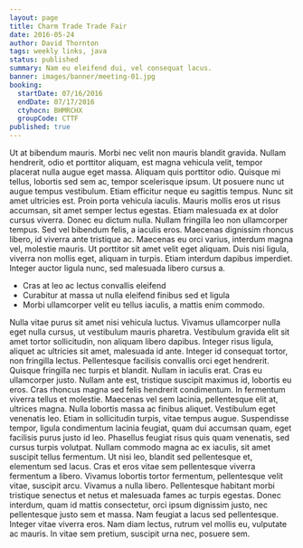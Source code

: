 ```yaml
---
layout: page
title: Charm Trade Trade Fair
date: 2016-05-24
author: David Thornton
tags: weekly links, java
status: published
summary: Nam eu eleifend dui, vel consequat lacus.
banner: images/banner/meeting-01.jpg
booking:
  startDate: 07/16/2016
  endDate: 07/17/2016
  ctyhocn: BHMRCHX
  groupCode: CTTF
published: true
---
```

Ut at bibendum mauris. Morbi nec velit non mauris blandit gravida. Nullam hendrerit, odio et porttitor aliquam, est magna vehicula velit, tempor placerat nulla augue eget massa. Aliquam quis porttitor odio. Quisque mi tellus, lobortis sed sem ac, tempor scelerisque ipsum. Ut posuere nunc ut augue tempus vestibulum. Etiam efficitur neque eu sagittis tempus. Nunc sit amet ultricies est. Proin porta vehicula iaculis. Mauris mollis eros ut risus accumsan, sit amet semper lectus egestas. Etiam malesuada ex at dolor cursus viverra.
Donec eu dictum nulla. Nullam fringilla leo non ullamcorper tempus. Sed vel bibendum felis, a iaculis eros. Maecenas dignissim rhoncus libero, id viverra ante tristique ac. Maecenas eu orci varius, interdum magna vel, molestie mauris. Ut porttitor sit amet velit eget aliquam. Duis nisi ligula, viverra non mollis eget, aliquam in turpis. Etiam interdum dapibus imperdiet. Integer auctor ligula nunc, sed malesuada libero cursus a.

* Cras at leo ac lectus convallis eleifend
* Curabitur at massa ut nulla eleifend finibus sed et ligula
* Morbi ullamcorper velit eu tellus iaculis, a mattis enim commodo.

Nulla vitae purus sit amet nisi vehicula luctus. Vivamus ullamcorper nulla eget nulla cursus, ut vestibulum mauris pharetra. Vestibulum gravida elit sit amet tortor sollicitudin, non aliquam libero dapibus. Integer risus ligula, aliquet ac ultricies sit amet, malesuada id ante. Integer id consequat tortor, non fringilla lectus. Pellentesque facilisis convallis orci eget hendrerit. Quisque fringilla nec turpis et blandit. Nullam in iaculis erat. Cras eu ullamcorper justo. Nullam ante est, tristique suscipit maximus id, lobortis eu eros. Cras rhoncus magna sed felis hendrerit condimentum. In fermentum viverra tellus et molestie. Maecenas vel sem lacinia, pellentesque elit at, ultrices magna.
Nulla lobortis massa ac finibus aliquet. Vestibulum eget venenatis leo. Etiam in sollicitudin turpis, vitae tempus augue. Suspendisse tempor, ligula condimentum lacinia feugiat, quam dui accumsan quam, eget facilisis purus justo id leo. Phasellus feugiat risus quis quam venenatis, sed cursus turpis volutpat. Nullam commodo magna ac ex iaculis, sit amet suscipit tellus fermentum. Ut nisi leo, blandit sed pellentesque et, elementum sed lacus. Cras et eros vitae sem pellentesque viverra fermentum a libero. Vivamus lobortis tortor fermentum, pellentesque velit vitae, suscipit arcu. Vivamus a nulla libero. Pellentesque habitant morbi tristique senectus et netus et malesuada fames ac turpis egestas. Donec interdum, quam id mattis consectetur, orci ipsum dignissim justo, nec pellentesque justo sem et massa. Nam feugiat a lacus sed pellentesque. Integer vitae viverra eros. Nam diam lectus, rutrum vel mollis eu, vulputate ac mauris. In vitae sem pretium, suscipit urna nec, posuere sem.

